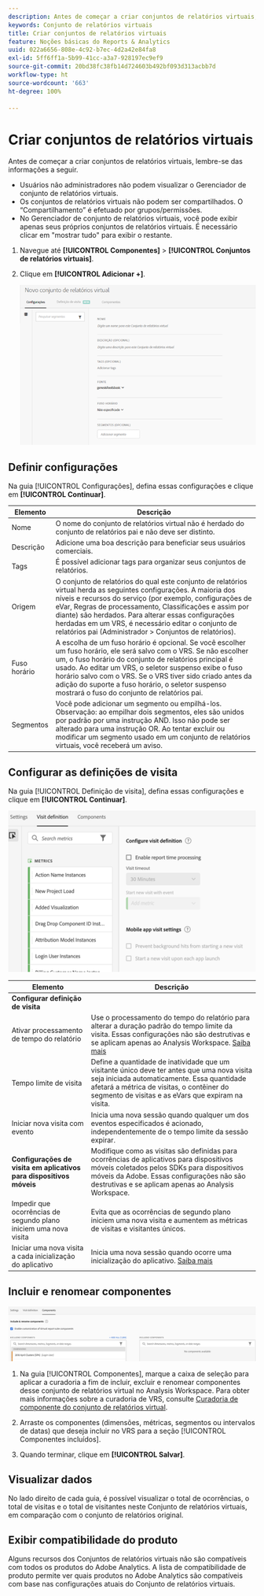 ```yaml
---
description: Antes de começar a criar conjuntos de relatórios virtuais, lembre-se das informações a seguir.
keywords: Conjunto de relatórios virtuais
title: Criar conjuntos de relatórios virtuais
feature: Noções básicas do Reports & Analytics
uuid: 022a6656-808e-4c92-b7ec-4d2a42e84fa8
exl-id: 5ff6ff1a-5b99-41cc-a3a7-928197ec9ef9
source-git-commit: 20bd38fc38fb14d724603b492bf093d313acbb7d
workflow-type: ht
source-wordcount: '663'
ht-degree: 100%

---
```


# Criar conjuntos de relatórios virtuais

Antes de começar a criar conjuntos de relatórios virtuais, lembre-se das informações a seguir.

* Usuários não administradores não podem visualizar o Gerenciador de conjunto de relatórios virtuais.
* Os conjuntos de relatórios virtuais não podem ser compartilhados. O “Compartilhamento” é efetuado por grupos/permissões.
* No Gerenciador de conjunto de relatórios virtuais, você pode exibir apenas seus próprios conjuntos de relatórios virtuais. É necessário clicar em &quot;mostrar tudo&quot; para exibir o restante.

1. Navegue até **[!UICONTROL Componentes]** > **[!UICONTROL Conjuntos de relatórios virtuais]**.
1. Clique em **[!UICONTROL Adicionar +]**.

   ![](assets/new_vrs.png)

## Definir configurações

Na guia [!UICONTROL Configurações], defina essas configurações e clique em **[!UICONTROL Continuar]**.

| Elemento | Descrição |
| --- |--- |
| Nome | O nome do conjunto de relatórios virtual não é herdado do conjunto de relatórios pai e não deve ser distinto. |
| Descrição | Adicione uma boa descrição para beneficiar seus usuários comerciais. |
| Tags | É possível adicionar tags para organizar seus conjuntos de relatórios. |
| Origem | O conjunto de relatórios do qual este conjunto de relatórios virtual herda as seguintes configurações. A maioria dos níveis e recursos do serviço (por exemplo, configurações de eVar, Regras de processamento, Classificações e assim por diante) são herdados. Para alterar essas configurações herdadas em um VRS, é necessário editar o conjunto de relatórios pai (Administrador > Conjuntos de relatórios). |
| Fuso horário | A escolha de um fuso horário é opcional. Se você escolher um fuso horário, ele será salvo com o VRS. Se não escolher um, o fuso horário do conjunto de relatórios principal é usado.  Ao editar um VRS, o seletor suspenso exibe o fuso horário salvo com o VRS. Se o VRS tiver sido criado antes da adição do suporte a fuso horário, o seletor suspenso mostrará o fuso do conjunto de relatórios pai. |
| Segmentos | Você pode adicionar um segmento ou empilhá-los.   Observação: ao empilhar dois segmentos, eles são unidos por padrão por uma instrução AND. Isso não pode ser alterado para uma instrução OR. Ao tentar excluir ou modificar um segmento usado em um conjunto de relatórios virtuais, você receberá um aviso. |

## Configurar as definições de visita

Na guia [!UICONTROL Definição de visita], defina essas configurações e clique em **[!UICONTROL Continuar]**.

![](assets/visit-definition.png)

| Elemento | Descrição |
| --- |--- |
| **Configurar definição de visita** |  |
| Ativar processamento de tempo do relatório | Use o processamento do tempo do relatório para alterar a duração padrão do tempo limite da visita. Essas configurações não são destrutivas e se aplicam apenas ao Analysis Workspace. [Saiba mais](/help/components/vrs/vrs-report-time-processing.md) |
| Tempo limite de visita | Define a quantidade de inatividade que um visitante único deve ter antes que uma nova visita seja iniciada automaticamente. Essa quantidade afetará a métrica de visitas, o contêiner do segmento de visitas e as eVars que expiram na visita. |
| Iniciar nova visita com evento | Inicia uma nova sessão quando qualquer um dos eventos especificados é acionado, independentemente de o tempo limite da sessão expirar. |
| **Configurações de visita em aplicativos para dispositivos móveis** | Modifique como as visitas são definidas para ocorrências de aplicativos para dispositivos móveis coletados pelos SDKs para dispositivos móveis da Adobe. Essas configurações não são destrutivas e se aplicam apenas ao Analysis Workspace. |
| Impedir que ocorrências de segundo plano iniciem uma nova visita | Evita que as ocorrências de segundo plano iniciem uma nova visita e aumentem as métricas de visitas e visitantes únicos. |
| Iniciar uma nova visita a cada inicialização do aplicativo | Inicia uma nova sessão quando ocorre uma inicialização do aplicativo. [Saiba mais](/help/components/vrs/vrs-mobile-visit-processing.md) |

## Incluir e renomear componentes

![](assets/components.png)

1. Na guia [!UICONTROL Componentes], marque a caixa de seleção para aplicar a curadoria a fim de incluir, excluir e renomear componentes desse conjunto de relatórios virtual no Analysis Workspace.
Para obter mais informações sobre a curadoria de VRS, consulte [Curadoria de componente do conjunto de relatórios virtual](https://experienceleague.adobe.com/docs/analytics/components/virtual-report-suites/vrs-components.html?lang=pt-BR#virtual-report-suites).

1. Arraste os componentes (dimensões, métricas, segmentos ou intervalos de datas) que deseja incluir no VRS para a seção [!UICONTROL Componentes incluídos].

1. Quando terminar, clique em **[!UICONTROL Salvar]**.

## Visualizar dados

No lado direito de cada guia, é possível visualizar o total de ocorrências, o total de visitas e o total de visitantes neste Conjunto de relatórios virtuais, em comparação com o conjunto de relatórios original.

## Exibir compatibilidade do produto

Alguns recursos dos Conjuntos de relatórios virtuais não são compatíveis com todos os produtos do Adobe Analytics. A lista de compatibilidade de produto permite ver quais produtos no Adobe Analytics são compatíveis com base nas configurações atuais do Conjunto de relatórios virtuais.

